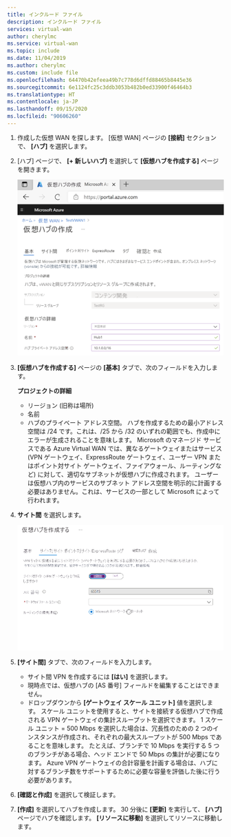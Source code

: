 ```yaml
---
title: インクルード ファイル
description: インクルード ファイル
services: virtual-wan
author: cherylmc
ms.service: virtual-wan
ms.topic: include
ms.date: 11/04/2019
ms.author: cherylmc
ms.custom: include file
ms.openlocfilehash: 64470b42efeea49b7c778d6dffd88465b8445e36
ms.sourcegitcommit: 6e1124fc25c3ddb3053b482b0ed33900f46464b3
ms.translationtype: HT
ms.contentlocale: ja-JP
ms.lasthandoff: 09/15/2020
ms.locfileid: "90606260"
---
```

1. 作成した仮想 WAN を探します。 [仮想 WAN] ページの **[接続]** セクションで、 **[ハブ]** を選択します。
2. [ハブ] ページで、 **[+ 新しいハブ]** を選択して **[仮想ハブを作成する]** ページを開きます。

    ![スクリーンショットには、[基本] タブが選択された [仮想ハブの作成] ペインが表示されています。](./media/virtual-wan-tutorial-hub-include/basics.png "基本")
3. **[仮想ハブを作成する]** ページの **[基本]** タブで、次のフィールドを入力します。

    **プロジェクトの詳細**

   * リージョン (旧称は場所)
   * 名前
   * ハブのプライベート アドレス空間。 ハブを作成するための最小アドレス空間は /24 です。これは、/25 から /32 のいずれの範囲でも、作成中にエラーが生成されることを意味します。 Microsoft のマネージド サービスである Azure Virtual WAN では、異なるゲートウェイまたはサービス (VPN ゲートウェイ、ExpressRoute ゲートウェイ、ユーザー VPN またはポイント対サイト ゲートウェイ、ファイアウォール、ルーティングなど) に対して、適切なサブネットが仮想ハブに作成されます。 ユーザーは仮想ハブ内のサービスのサブネット アドレス空間を明示的に計画する必要はありません。これは、サービスの一部として Microsoft によって行われます。
4. **サイト間** を選択します。

    ![スクリーンショットには、[サイト間] タブが選択された [仮想ハブの作成] ペインが表示されています。](./media/virtual-wan-tutorial-hub-include/site-to-site.png "サイト間")

5. **[サイト間]** タブで、次のフィールドを入力します。

   * サイト間 VPN を作成するには **[はい]** を選択します。
   * 現時点では、仮想ハブの [AS 番号] フィールドを編集することはできません。
   * ドロップダウンから **[ゲートウェイ スケール ユニット]** 値を選択します。 スケール ユニットを使用すると、サイトを接続する仮想ハブで作成される VPN ゲートウェイの集計スループットを選択できます。 1 スケール ユニット = 500 Mbps を選択した場合は、冗長性のための 2 つのインスタンスが作成され、それぞれの最大スループットが 500 Mbps であることを意味します。 たとえば、ブランチで 10 Mbps を実行する 5 つのブランチがある場合、ヘッド エンドで 50 Mbps の集計が必要になります。 Azure VPN ゲートウェイの合計容量を計画する場合は、ハブに対するブランチ数をサポートするために必要な容量を評価した後に行う必要があります。
6. **[確認と作成]** を選択して検証します。
7. **[作成]** を選択してハブを作成します。 30 分後に **[更新]** を実行して、 **[ハブ]** ページでハブを確認します。 **[リソースに移動]** を選択してリソースに移動します。
